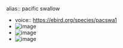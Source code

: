 alias:: pacific swallow

- voice:: https://ebird.org/species/pacswa1
- ![image](https://ipfs.io/ipfs/QmTqh4wN2dt8XSW6szbizCzUQqBDUkYGLe2m8Kahycf2NM)
- ![image](https://ipfs.io/ipfs/QmWTFALLfp1Qr8Uq8AbqfPCPHpf5bNdMW3uJABSyzLyHvV)
- ![image](https://ipfs.io/ipfs/QmSFgGcAn62VwUTbnLW2PdGWf2UTVwUz5scdZcnS3MmFtB)